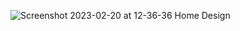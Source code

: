 ![Screenshot 2023-02-20 at 12-36-36 Home Design](https://user-images.githubusercontent.com/103949296/220081968-914d8585-89e3-46bf-a524-1233ebb04354.png)